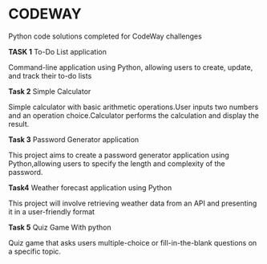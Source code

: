 # CODEWAY
Python code solutions completed for CodeWay challenges

**TASK 1**
To-Do List application

Command-line application using Python, allowing users to create, update, and track their to-do lists

**Task 2**
Simple Calculator

Simple calculator with basic arithmetic operations.User inputs two numbers and an operation choice.Calculator performs the calculation and display the result.

**Task 3**
Password Generator application

This project aims to create a password generator application using Python,allowing users to specify the length and complexity of the password.

**Task4**
Weather forecast application using Python

This project will involve retrieving weather data from an API and presenting it in a user-friendly format

**Task 5**
Quiz Game With python

Quiz game that asks users multiple-choice or fill-in-the-blank questions on a specific topic. 

